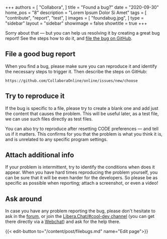 +++
authors = [
    "Collabora",
]
title = "Found a bug?"
date = "2020-09-30"
home_pos = "8"
description = "Lorem Ipsum Dolor Si Amet"
tags = [
    "contribute",
    "report",
		"test",
]
images = [
    "foundabug.jpg",
]
type = "sidebar"
layout = "sidebar"
showimage = false
showtitle = true
+++

Sorry about that — but you can help us resolving it by creating a great bug
report! See the steps how to do it, and [file the bug on GitHub](https://github.com/CollaboraOnline/online/issues/new/choose "File the bug on GitHub").

<!--more-->
## File a good bug report

When you find a bug, please make sure you can reproduce it and identify
the necessary steps to trigger it. Then describe the steps on GitHub:

    https://github.com/CollaboraOnline/online/issues/new/choose

## Try to reproduce it
If the bug is specific to a file, please try to create a blank one and add just
the content that causes the problem.
This will be useful later, as a test file, we can use such files directly as
test files.

You can also try to reproduce after resetting CODE preferences —
and tell us if it matters.
This confirms for you that the problem is what you think it is, and is
unrelated to any specific program settings.

## Attach additional info
If your problem is intermittent, try to identify the conditions when does it
appear. When you have hard times reproducing the problem yourself, you can be
sure that it will be even harder for the developers. So please be as specific
as possible when reporting; attach a screenshot, or even a video!

## Ask around
In case you have any problem reporting the bug, please don't hesitate to ask
in the [forum](https://forum.collaboraonline.com/), or
join the [Libera.Chat/#cool-dev channel](irc://irc.libera.chat/#cool-dev) (you
can get there directly via a [Webchat](https://web.libera.chat/#cool-dev))
and ask for the help there.

{{< edit-button to="/content/post/filebugs.md" name="Edit page">}}
